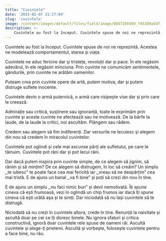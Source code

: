 ```yaml
---
title: "Cuvintele"
date: '2015-02-07 21:17:04'
slug: 'cuvintele'
image: /content/images/default/files/field/image/8037205589_f45389a5df_z.jpg
description: >-
    Cuvintele au fost la început. Cuvintele spuse de noi ne reprezintă. Acestea ne modelează comportamentul, starea și viața.Cuvintele ne aduc fericire dar și tristețe, revoluții dar și pace. În ele regă
---
```

<div class="kg-card-markdown"><p>Cuvintele au fost la început. Cuvintele spuse de noi ne reprezintă. Acestea ne modelează comportamentul, starea și viața.</p>
<p>Cuvintele ne aduc fericire dar și tristețe, revoluții dar și pace. În ele regăsim adevărul, în ele regăsim minciuna. Prin cuvinte ne comunicăm sentimentele, gândurile, prin cuvinte ne arătăm oamenilor.</p>
<p>Puteam crea prin cuvinte opere de artă, putem motiva, dar și putem distruge suflete inocente.</p>
<p>Cuvintele devin o armă puternică, o armă care risipește vise dar și prin care le creează.</p>
<p>Admirație sau critică, susținere sau ignoranță, toate le exprimăm prin cuvinte și aceste cuvinte ne afectează sau ne motivează. De la bârfe la laude, de la laude la critici, noi ascultăm. Plângem sau râdem.</p>
<p>Credem sau alegem să fim indiferenți. Dar versurile ne lecuiesc și alegem din nou să credem în miracolul cuvintelor.</p>
<p>Cuvintele pot oglindi și cele mai ascunse părți ale sufletului, pe care le tăinuim. Cuvintele pot răni dar și pot lecui răni. </p>
<p>Dar dacă putem inspira prin cuvinte simple, de ce alegem să jignim, să rănim și să mințim? De ce alegem să distrugem, în loc să creăm? Un simplu ,,te iubesc" te poate face cea mai fericită iar ,,vreau să ne despărțim” cea mai tristă. E de ajuns un banal ,,va fi bine” și poți să crezi din nou în tine.</p>
<p>E de ajuns un simplu ,,nu faci nimic bun” și devii  nemotivată. Îți spune cineva că ești frumoasă, vezi în oglindă un chip frumos iar dacă îți spune cineva că ești urâtă așa și te simți. Dar niciodată să nu lași cuvintele să te distrugă.</p>
<p>Niciodată să nu crezi în cuvintele altora, crede în tine. Renunță la naivitate și ascultă doar pe cei ce îți doresc binele. Nu ignora sfaturi și critica constructivă, ignoră doar cuvintele rele spuse de oameni răi. Ascultă cuvintele și alege-ți prietenii. Ascultă și vorbește, folosește cuvintele pentru a face bine, nu rău. </p>
</div>
    